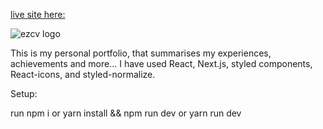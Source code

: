 [live site here:](https://ekambaportfolio.netlify.app/)

![ezcv logo](https://i.ibb.co/jrmHHzz/2022-04-16-1.png)

This is my personal portfolio, that summarises my experiences, achievements and more... I have used React, Next.js, styled components, React-icons, and styled-normalize.

Setup:

run npm i or yarn install && npm run dev or yarn run dev
